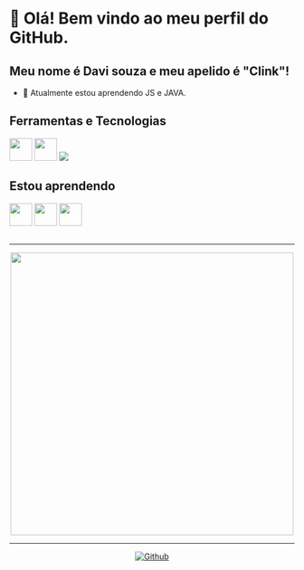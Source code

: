 # 👋 Olá! Bem vindo ao meu perfil do GitHub.
## Meu nome é Davi souza e meu apelido é "Clink"!

- 🌱 Atualmente estou aprendendo JS e JAVA.



## Ferramentas e Tecnologias
<img src="https://icongr.am/devicon/mysql-original.svg" width="40" height="40"/> <img src="https://cdn.jsdelivr.net/gh/devicons/devicon/icons/javascript/javascript-original.svg"  width="40" height="40"/> <img src="https://cdn.jsdelivr.net/gh/devicons/devicon@latest/icons/nextjs/nextjs-original.svg" />
         
               
## Estou aprendendo
<img src="https://cdn.jsdelivr.net/gh/devicons/devicon/icons/java/java-original.svg"  width="40px" height="40"/>   <img src="https://cdn.jsdelivr.net/gh/devicons/devicon/icons/nodejs/nodejs-original.svg" width="40" height="40"/> <img src="https://icongr.am/devicon/react-original.svg" width="40" height="40"/>

                  
## 

<hr>
<p align="center">
  <a target="_blank" href="https://discord.com/users/548923611801452555"><img href="https://discord.com/users/548923611801452555" src="https://lanyard.cnrad.dev/api/548923611801452555?bg=0c0c1e&borderRadius=20px&animated=true&idleMessage=Estou%20fazendo%20nada%20agora..." width="500x "></a>
</p>
<hr>            
  
  
<p align="center">       
  <a target="_blank" href="https://github.com/DevDaviSouza?tab=repositories"><img src="https://img.shields.io/static/v1?label=GITHUB&message=DevDaviSouza&color=f8efd4&style=for-the-badge&logo=GitHub" alt="Github"></a>
</div> 
</p>
